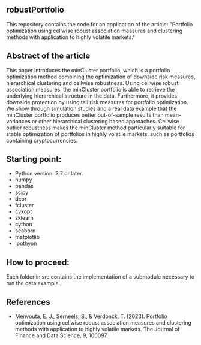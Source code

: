 ## robustPortfolio

This repository contains the code for an application of the article: "Portfolio optimization using cellwise robust association measures and clustering methods with application to highly volatile markets."



## Abstract of the article 

This paper introduces the minCluster portfolio, which is a portfolio optimization method combining the optimization of downside risk measures, hierarchical clustering and cellwise robustness. Using cellwise robust association measures, the minCluster portfolio is able to retrieve the underlying hierarchical structure in the data. Furthermore, it provides downside protection by using tail risk measures for portfolio optimization. We show through simulation studies and a real data example that the minCluster portfolio produces better out-of-sample results than mean-variances or other hierarchical clustering based approaches. Cellwise outlier robustness makes the minCluster method particularly suitable for stable optimization of portfolios in highly volatile markets, such as portfolios containing cryptocurrencies.


## Starting point:  

- Python version: 3.7 or later.
- numpy 
- pandas
- scipy 
- dcor 
- fcluster 
- cvxopt
- sklearn
- cython 
- seaborn 
- matplotlib 
- Ipothyon

## How to proceed: 


Each folder in src contains the implementation of a submodule necessary to run the data example.  

## References

* Menvouta, E. J., Serneels, S., & Verdonck, T. (2023). Portfolio optimization using cellwise robust association measures and clustering methods with application to highly volatile markets. The Journal of Finance and Data Science, 9, 100097.
